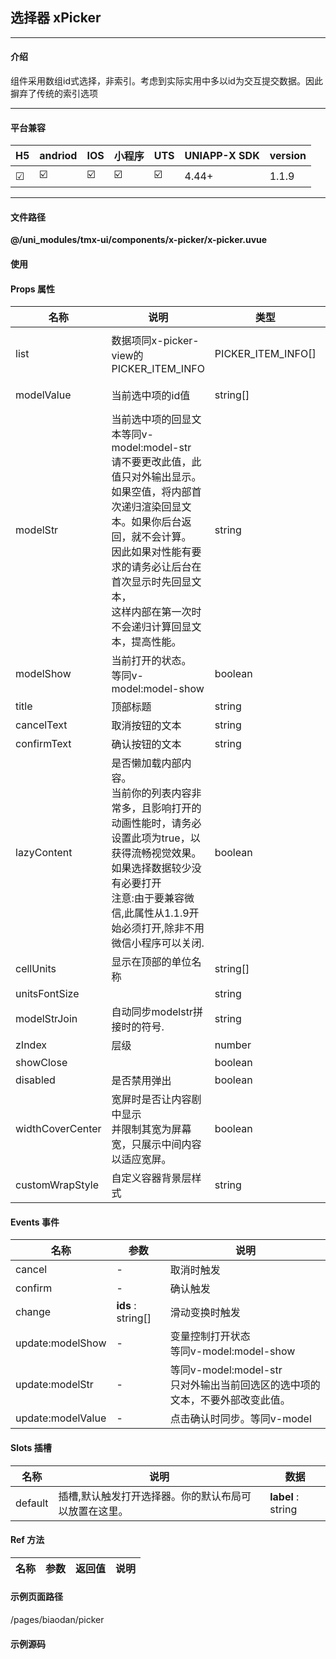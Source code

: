 
## 选择器 xPicker

***

#### 介绍

组件采用数组id式选择，非索引。考虑到实际实用中多以id为交互提交数据。因此摒弃了传统的索引选项

***

#### 平台兼容

| H5 | andriod | IOS | 小程序 | UTS | UNIAPP-X SDK | version |
| --- | --- | --- | --- | --- | --- | --- |
| ☑ | ☑️ | ☑️ | ☑️ | ☑️ | 4.44+ | 1.1.9 |

***

#### 文件路径

**@/uni_modules/tmx-ui/components/x-picker/x-picker.uvue**

#### 使用

<x-picker></x-picker>

#### Props 属性

| 名称 | 说明 | 类型 | 默认值 |
| ------ | ---- | ---- | ---- |
| list | 数据项同x-picker-view的PICKER_ITEM_INFO | PICKER_ITEM_INFO[] | () : PICKER_ITEM_INFO[] => [] as PICKER_ITEM_INFO[] |
| modelValue | 当前选中项的id值 | string[] | () : string[] => [] as string[] |
| modelStr | 当前选中项的回显文本等同v-model:model-str<br>请不要更改此值，此值只对外输出显示。<br>如果空值，将内部首次递归渲染回显文本。如果你后台返回，就不会计算。<br>因此如果对性能有要求的请务必让后台在首次显示时先回显文本，<br>这样内部在第一次时不会递归计算回显文本，提高性能。 | string | "" |
| modelShow | 当前打开的状态。<br>等同v-model:model-show | boolean | false |
| title | 顶部标题 | string | "" |
| cancelText | 取消按钮的文本 | string | "" |
| confirmText | 确认按钮的文本 | string | "" |
| lazyContent | 是否懒加载内部内容。<br>当前你的列表内容非常多，且影响打开的动画性能时，请务必<br>设置此项为true，以获得流畅视觉效果。如果选择数据较少没有必要打开<br>注意:由于要兼容微信,此属性从1.1.9开始必须打开,除非不用微信小程序可以关闭. | boolean | true |
| cellUnits | 显示在顶部的单位名称 | string[] | () : string[] => [] as string[] |
| unitsFontSize |  | string | '12' |
| modelStrJoin | 自动同步modelstr拼接时的符号. | string | "," |
| zIndex | 层级 | number | 1100 |
| showClose |  | boolean | false |
| disabled | 是否禁用弹出 | boolean | false |
| widthCoverCenter | 宽屏时是否让内容剧中显示<br>并限制其宽为屏幕宽，只展示中间内容以适应宽屏。 | boolean | false |
| customWrapStyle | 自定义容器背景层样式 | string | "" |



#### Events 事件

| 名称 | 参数 | 说明 |
| ------ | ---- | ---- |
| cancel | - | 取消时触发 |
| confirm | - | 确认触发 |
| change | **ids** : string[] | 滑动变换时触发 |
| update:modelShow | - | 变量控制打开状态<br>等同v-model:model-show |
| update:modelStr | - | 等同v-model:model-str<br>只对外输出当前回选区的选中项的文本，不要外部改变此值。 |
| update:modelValue | - | 点击确认时同步。等同v-model |


#### Slots 插槽

| 名称 | 说明 | 数据 |
| ------ | ---- | ---- |
| default | 插槽,默认触发打开选择器。你的默认布局可以放置在这里。 | **label** : string<br> |


#### Ref 方法

| 名称 | 参数 | 返回值 | 说明 |
| ------ | ---- | ---- | ---- |


#### 示例页面路径

/pages/biaodan/picker

#### 示例源码

<template>
	<!-- #ifdef APP -->
	<scroll-view style="flex:1">
	<!-- #endif -->
	<!-- #ifdef MP-WEIXIN -->
	<page-meta :page-style="`background-color:${xThemeConfigBgColor}`">
		<navigation-bar :background-color="xThemeConfigNavBgColor" :front-color="xThemeConfigNavFontColor"></navigation-bar>
	</page-meta>
	<!-- #endif -->
		<x-sheet>
			<x-text font-size="18" class=" text-weight-b mb-8">选择器 Picke</x-text>
			<x-text color="#999999" class="text-size-b">
				这是xPickerView封装的弹出式，详细可见xPickerView文档
			</x-text>
		</x-sheet>
		<x-sheet>

			<x-picker @change="change" v-model="selecteds" v-model:model-str="(str as string)" :list="list">
				<x-button :block="true">打开选项</x-button>
			</x-picker>

			<x-sheet :margin="['0','24']" color="#f5f5f5" dark-color="#333">
				<x-text color="#999999">选中的值：{{selecteds.join(',')}}</x-text>
				<x-text color="#999999">选中的值回显文本：{{str}}</x-text>
			</x-sheet>
			<x-button :block="true" @click="fuzhi">赋值</x-button>
		</x-sheet>
		
		<x-sheet>
			<x-text font-size="18" class=" text-weight-b mb-8">customWrapStyle定义外观</x-text>
			
		</x-sheet>
		<x-sheet>
			<x-picker customWrapStyle="margin:16px;width:auto;border-radius:16px;" @change="change" v-model="selecteds" v-model:model-str="(str as string)" :list="list">
				<x-button :block="true">打开选项</x-button>
			</x-picker>
		</x-sheet>
		
		<view style="height: 50px;"></view>
	<!-- #ifdef APP -->
	</scroll-view>
	<!-- #endif -->
</template>

<script lang="ts">
	import { PICKER_ITEM_INFO } from "@/uni_modules/tmx-ui/interface.uts"
	const items = [
		{
			title: '江西',
			id: "9-1",
			children: [
				{
					title: '南昌',
					id: "132",
					children: [
						{ title: '青山湖区', id: "1-2" } as PICKER_ITEM_INFO,
						{ title: '高新区', id: "1-3", disabled: true } as PICKER_ITEM_INFO,
						{ title: '红谷滩区', id: "1-4" } as PICKER_ITEM_INFO,
					] as PICKER_ITEM_INFO[],

				} as PICKER_ITEM_INFO,
				{

					title: '九江', id: "222",
					children: [
						{ title: '2青山湖区', id: "1-32" } as PICKER_ITEM_INFO,
						{ title: '2高新区', id: "1-33" } as PICKER_ITEM_INFO,
						{ title: '3红谷滩区', id: "1-34" } as PICKER_ITEM_INFO,
					] as PICKER_ITEM_INFO[],
				} as PICKER_ITEM_INFO,
			] as PICKER_ITEM_INFO[],
		} as PICKER_ITEM_INFO,
		{
			title: '安徽',
			id: "10-13",
			children: [
				{
					title: '5南昌',
					id: "3",
					children: [
						{ title: '5青山湖区', id: "1-52" } as PICKER_ITEM_INFO,
						{ title: '5高新区', id: "1-53" } as PICKER_ITEM_INFO,
						{ title: '5红谷滩区', id: "1-54" } as PICKER_ITEM_INFO,
					] as PICKER_ITEM_INFO[],

				} as PICKER_ITEM_INFO,
				{
					title: '5南昌',
					id: "36",
					children: [
						{ title: '6青山湖区', id: "61-52" } as PICKER_ITEM_INFO,
						{ title: '6高新区', id: "61-53" } as PICKER_ITEM_INFO,
						{ title: '6红谷滩区', id: "61-54" } as PICKER_ITEM_INFO,
					] as PICKER_ITEM_INFO[],

				} as PICKER_ITEM_INFO,
			] as PICKER_ITEM_INFO[],
		} as PICKER_ITEM_INFO,

	] as PICKER_ITEM_INFO[];
	export default {
		data() {

			return {
				list: items,
				// '10-1', '1', '1-3'
				selecteds: [] as string[],
				str: ""

			};
		},
		methods: {
			change(ids : string[]) {
				console.log(ids)
			},
			fuzhi() {
				this.selecteds = ['10-13', '36', '61-53']

			}
		},
	}
</script>

<style lang="scss">

</style>
		
